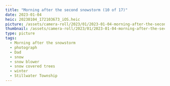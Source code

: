 ```yaml
---
title: "Morning after the second snowstorm (10 of 17)"
date: 2023-01-04
heic: 20230104_172103673_iOS.heic
picture: /assets/camera-roll/2023/01/2023-01-04-morning-after-the-second-snowstorm-10/20230104_172103673_iOS.jpg
thumbnail: /assets/camera-roll/2023/01/2023-01-04-morning-after-the-second-snowstorm-10/20230104_172103673_iOS-thumbnail.jpg
type: picture
tags:
  - Morning after the snowstorm
  - photograph
  - Dad
  - snow
  - snow blower
  - snow covered trees
  - winter
  - Stillwater Township
---
```

